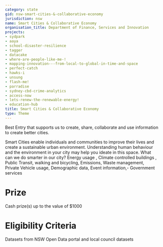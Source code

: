 ```yaml
---
category: state
gid: nsw-smart-cities-&-collaborative-economy
jurisdiction: nsw
name: Smart Cities & Collaborative Economy
organisation_title: Department of Finance, Services and Innovation
projects:
- sydpark
- aaya
- school-disaster-resilience
- tagger
- datacake
- where-are-people-like-me-!
- mapping-innovation---from-local-to-global-in-time-and-space
- perfect-catch
- hawks-i
- unsung
- flash-me!
- parradise
- sydney-cbd-crime-analytics
- access-now
- lets-renew-the-renewable-energy!
- education-hub
title: Smart Cities & Collaborative Economy
type: Theme
---
```


Best Entry that supports us to create, share, collaborate and use information to create better cities.

Smart Cities enable individuals and communities to improve their lives and create a sustainable urban environment.
Understanding human behaviour and the environment in your city  may help you ideate in this space.   What can we do smarter in our city?  Energy usage , Climate controlled buildings , Public Transit, walking and bicycling, Emissions, Waste management,  Private Vehicle usage, Demographic data, Event information,- Government services

# Prize
Cash prize(s) up to the value of $1000

# Eligibility Criteria
Datasets from NSW Open Data portal and local council datasets